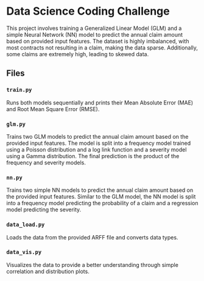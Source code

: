 # Data Science Coding Challenge

This project involves training a Generalized Linear Model (GLM) and a simple Neural Network (NN) model to predict the 
annual claim amount based on provided input features. The dataset is highly imbalanced, with most contracts not 
resulting in a claim, making the data sparse. Additionally, some claims are extremely high, leading to skewed data.

## Files

### `train.py`
Runs both models sequentially and prints their Mean Absolute Error (MAE) and Root Mean Square Error (RMSE).

### `glm.py`
Trains two GLM models to predict the annual claim amount based on the provided input features.
The model is split into a frequency model trained using a Poisson distribution and a log link function and a severity
model using a Gamma distribution. The final prediction is the product of the frequency and severity models.

### `nn.py`
Trains two simple NN models to predict the annual claim amount based on the provided input features.
Similar to the GLM model, the NN model is split into a frequency model predicting the probability of a claim and a 
regression model predicting the severity.

### `data_load.py`
Loads the data from the provided ARFF file and converts data types.

### `data_vis.py`
Visualizes the data to provide a better understanding through simple correlation and distribution plots.
